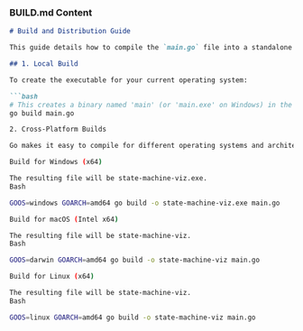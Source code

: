 ### BUILD.md Content

```markdown
# Build and Distribution Guide

This guide details how to compile the `main.go` file into a standalone executable for distribution. Once compiled, end-users will still need Graphviz installed. 

## 1. Local Build

To create the executable for your current operating system:

```bash
# This creates a binary named 'main' (or 'main.exe' on Windows) in the current directory.
go build main.go

2. Cross-Platform Builds

Go makes it easy to compile for different operating systems and architectures. Use environment variables to target specific platforms before running go build.

Build for Windows (x64)

The resulting file will be state-machine-viz.exe.
Bash

GOOS=windows GOARCH=amd64 go build -o state-machine-viz.exe main.go

Build for macOS (Intel x64)

The resulting file will be state-machine-viz.
Bash

GOOS=darwin GOARCH=amd64 go build -o state-machine-viz main.go

Build for Linux (x64)

The resulting file will be state-machine-viz.
Bash

GOOS=linux GOARCH=amd64 go build -o state-machine-viz main.go

